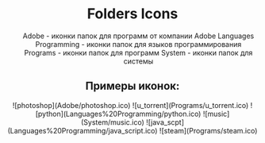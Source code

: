<h1 align="center">Folders Icons</h1>

<ul align="center">
Adobe - иконки папок для программ от компании Adobe
Languages Programming - иконки папок для языков программирования
Programs - иконки папок для программ
System - иконки папок для системы
</ul>

<h2 align="center">Примеры иконок:</h2>

<p align="center">
![photoshop](Adobe/photoshop.ico) ![u_torrent](Programs/u_torrent.ico) ![python](Languages%20Programming/python.ico)
![music](System/music.ico) ![java_scpt](Languages%20Programming/java_script.ico) ![steam](Programs/steam.ico)
</p>
